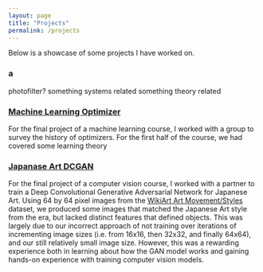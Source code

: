 ```yaml
---
layout: page
title: "Projects"
permalink: /projects
---
```


Below is a showcase of some projects I have worked on.

### a 

photofilter?
something systems related
something theory related


### [Machine Learning Optimizer](/assets/optimizers.pdf)

For the final project of a machine learning course, I worked with a group to survey the history of optimizers. For the first half of the course, we had covered some learning theory

### [Japanase Art DCGAN](https://edward-qin.github.io/Japanese-Art-DCGAN/)

For the final project of a computer vision course, I worked with a partner to train a Deep Convolutional Generative Adversarial Network for Japanese Art. Using 64 by 64 pixel images from the [WikiArt Art Movement/Styles](https://www.kaggle.com/datasets/sivarazadi/wikiart-art-movementsstyles) dataset, we produced some images that matched the Japanese Art style from the era, but lacked distinct features that defined objects. This was largely due to our incorrect approach of not training over iterations of incrementing image sizes (i.e. from 16x16, then 32x32, and finally 64x64), and our still relatively small image size. However, this was a rewarding experience both in learning about how the GAN model works and gaining hands-on experience with training computer vision models.